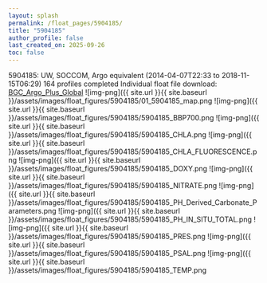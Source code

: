 ```yaml
---
layout: splash
permalink: /float_pages/5904185/
title: "5904185"
author_profile: false
last_created_on: 2025-09-26
toc: false
---
```

 
5904185: UW, SOCCOM, Argo equivalent (2014-04-07T22:33 to 2018-11-15T06:29)
164 profiles completed
Individual float file download: [BGC_Argo_Plus_Global](https://ftp.soest.hawaii.edu/bgc_argo_plus/Individual_Floats/outliers_removed/5904185_Sprof_processed.nc)
![img-png]({{ site.url }}{{ site.baseurl }}/assets/images/float_figures/5904185/01_5904185_map.png
![img-png]({{ site.url }}{{ site.baseurl }}/assets/images/float_figures/5904185/5904185_BBP700.png
![img-png]({{ site.url }}{{ site.baseurl }}/assets/images/float_figures/5904185/5904185_CHLA.png
![img-png]({{ site.url }}{{ site.baseurl }}/assets/images/float_figures/5904185/5904185_CHLA_FLUORESCENCE.png
![img-png]({{ site.url }}{{ site.baseurl }}/assets/images/float_figures/5904185/5904185_DOXY.png
![img-png]({{ site.url }}{{ site.baseurl }}/assets/images/float_figures/5904185/5904185_NITRATE.png
![img-png]({{ site.url }}{{ site.baseurl }}/assets/images/float_figures/5904185/5904185_PH_Derived_Carbonate_Parameters.png
![img-png]({{ site.url }}{{ site.baseurl }}/assets/images/float_figures/5904185/5904185_PH_IN_SITU_TOTAL.png
![img-png]({{ site.url }}{{ site.baseurl }}/assets/images/float_figures/5904185/5904185_PRES.png
![img-png]({{ site.url }}{{ site.baseurl }}/assets/images/float_figures/5904185/5904185_PSAL.png
![img-png]({{ site.url }}{{ site.baseurl }}/assets/images/float_figures/5904185/5904185_TEMP.png
